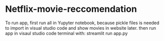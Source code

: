# Netflix-movie-reccomendation

To run app, first run all in Yupyter notebook, because pickle files is needed to import in visual studio code and show movies in website later. 
then run app in visaul studio code terminal with: 
streamlit run app.py
